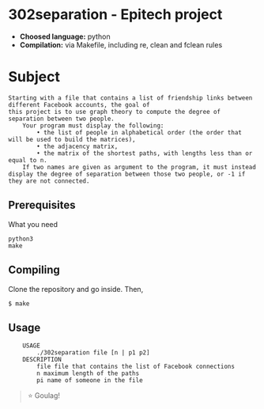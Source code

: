 # 302separation - Epitech project

- **Choosed language:** python
- **Compilation:** via Makefile, including re, clean and fclean rules

# Subject
    Starting with a file that contains a list of friendship links between different Facebook accounts, the goal of
    this project is to use graph theory to compute the degree of separation between two people.
        Your program must display the following:
            • the list of people in alphabetical order (the order that will be used to build the matrices),
            • the adjacency matrix,
            • the matrix of the shortest paths, with lengths less than or equal to n.
        If two names are given as argument to the program, it must instead display the degree of separation between those two people, or -1 if they are not connected.
## Prerequisites

What you need

```
python3
make
```

## Compiling

Clone the repository and go inside. Then,

```
$ make
```

## Usage

```
    USAGE
        ./302separation file [n | p1 p2]
    DESCRIPTION
        file file that contains the list of Facebook connections
        n maximum length of the paths
        pi name of someone in the file

```

> :star: Goulag!